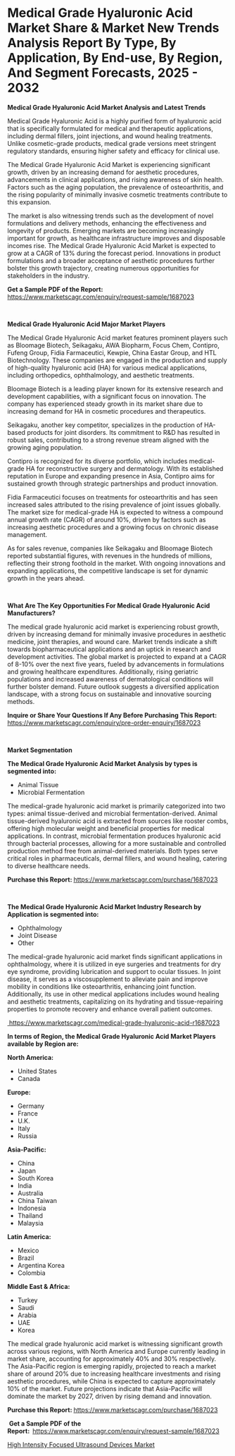 <p><h1>Medical Grade Hyaluronic Acid Market Share & Market New Trends Analysis Report By Type, By Application, By End-use, By Region, And Segment Forecasts, 2025 - 2032</h1></p><p><strong>Medical Grade Hyaluronic Acid Market Analysis and Latest Trends</strong></p>
<p><p>Medical Grade Hyaluronic Acid is a highly purified form of hyaluronic acid that is specifically formulated for medical and therapeutic applications, including dermal fillers, joint injections, and wound healing treatments. Unlike cosmetic-grade products, medical grade versions meet stringent regulatory standards, ensuring higher safety and efficacy for clinical use.</p><p>The Medical Grade Hyaluronic Acid Market is experiencing significant growth, driven by an increasing demand for aesthetic procedures, advancements in clinical applications, and rising awareness of skin health. Factors such as the aging population, the prevalence of osteoarthritis, and the rising popularity of minimally invasive cosmetic treatments contribute to this expansion. </p><p>The market is also witnessing trends such as the development of novel formulations and delivery methods, enhancing the effectiveness and longevity of products. Emerging markets are becoming increasingly important for growth, as healthcare infrastructure improves and disposable incomes rise. The Medical Grade Hyaluronic Acid Market is expected to grow at a CAGR of 13% during the forecast period. Innovations in product formulations and a broader acceptance of aesthetic procedures further bolster this growth trajectory, creating numerous opportunities for stakeholders in the industry.</p></p>
<p><strong>Get a Sample PDF of the Report:&nbsp;</strong> <a href="https://www.marketscagr.com/enquiry/request-sample/1687023?utm_campaign=3091&utm_medium=2&utm_source=Github&utm_content=ia&utm_term=26032025&utm_id=medical-grade-hyaluronic-acid">https://www.marketscagr.com/enquiry/request-sample/1687023</a></p>
<p>&nbsp;</p>
<p><strong>Medical Grade Hyaluronic Acid Major Market Players</strong></p>
<p><p>The Medical Grade Hyaluronic Acid market features prominent players such as Bloomage Biotech, Seikagaku, AWA Biopharm, Focus Chem, Contipro, Fufeng Group, Fidia Farmaceutici, Kewpie, China Eastar Group, and HTL Biotechnology. These companies are engaged in the production and supply of high-quality hyaluronic acid (HA) for various medical applications, including orthopedics, ophthalmology, and aesthetic treatments.</p><p>Bloomage Biotech is a leading player known for its extensive research and development capabilities, with a significant focus on innovation. The company has experienced steady growth in its market share due to increasing demand for HA in cosmetic procedures and therapeutics. </p><p>Seikagaku, another key competitor, specializes in the production of HA-based products for joint disorders. Its commitment to R&D has resulted in robust sales, contributing to a strong revenue stream aligned with the growing aging population.</p><p>Contipro is recognized for its diverse portfolio, which includes medical-grade HA for reconstructive surgery and dermatology. With its established reputation in Europe and expanding presence in Asia, Contipro aims for sustained growth through strategic partnerships and product innovation.</p><p>Fidia Farmaceutici focuses on treatments for osteoarthritis and has seen increased sales attributed to the rising prevalence of joint issues globally. The market size for medical-grade HA is expected to witness a compound annual growth rate (CAGR) of around 10%, driven by factors such as increasing aesthetic procedures and a growing focus on chronic disease management.</p><p>As for sales revenue, companies like Seikagaku and Bloomage Biotech reported substantial figures, with revenues in the hundreds of millions, reflecting their strong foothold in the market. With ongoing innovations and expanding applications, the competitive landscape is set for dynamic growth in the years ahead.</p></p>
<p>&nbsp;</p>
<p><strong>What Are The Key Opportunities For Medical Grade Hyaluronic Acid Manufacturers?</strong></p>
<p><p>The medical grade hyaluronic acid market is experiencing robust growth, driven by increasing demand for minimally invasive procedures in aesthetic medicine, joint therapies, and wound care. Market trends indicate a shift towards biopharmaceutical applications and an uptick in research and development activities. The global market is projected to expand at a CAGR of 8-10% over the next five years, fueled by advancements in formulations and growing healthcare expenditures. Additionally, rising geriatric populations and increased awareness of dermatological conditions will further bolster demand. Future outlook suggests a diversified application landscape, with a strong focus on sustainable and innovative sourcing methods.</p></p>
<p><strong>Inquire or Share Your Questions If Any Before Purchasing This Report:</strong> <a href="https://www.marketscagr.com/enquiry/pre-order-enquiry/1687023?utm_campaign=3091&utm_medium=2&utm_source=Github&utm_content=ia&utm_term=26032025&utm_id=medical-grade-hyaluronic-acid">https://www.marketscagr.com/enquiry/pre-order-enquiry/1687023</a></p>
<p>&nbsp;</p>
<p><strong>Market Segmentation</strong></p>
<p><strong>The Medical Grade Hyaluronic Acid Market Analysis by types is segmented into:</strong></p>
<p><ul><li>Animal Tissue</li><li>Microbial Fermentation</li></ul></p>
<p><p>The medical-grade hyaluronic acid market is primarily categorized into two types: animal tissue-derived and microbial fermentation-derived. Animal tissue-derived hyaluronic acid is extracted from sources like rooster combs, offering high molecular weight and beneficial properties for medical applications. In contrast, microbial fermentation produces hyaluronic acid through bacterial processes, allowing for a more sustainable and controlled production method free from animal-derived materials. Both types serve critical roles in pharmaceuticals, dermal fillers, and wound healing, catering to diverse healthcare needs.</p></p>
<p><strong>Purchase this Report:&nbsp;</strong><a href="https://www.marketscagr.com/purchase/1687023?utm_campaign=3091&utm_medium=2&utm_source=Github&utm_content=ia&utm_term=26032025&utm_id=medical-grade-hyaluronic-acid">https://www.marketscagr.com/purchase/1687023</a></p>
<p>&nbsp;</p>
<p><strong>The Medical Grade Hyaluronic Acid Market Industry Research by Application is segmented into:</strong></p>
<p><ul><li>Ophthalmology</li><li>Joint Disease</li><li>Other</li></ul></p>
<p><p>The medical-grade hyaluronic acid market finds significant applications in ophthalmology, where it is utilized in eye surgeries and treatments for dry eye syndrome, providing lubrication and support to ocular tissues. In joint disease, it serves as a viscosupplement to alleviate pain and improve mobility in conditions like osteoarthritis, enhancing joint function. Additionally, its use in other medical applications includes wound healing and aesthetic treatments, capitalizing on its hydrating and tissue-repairing properties to promote recovery and enhance overall patient outcomes.</p></p>
<p><a href="https://www.marketscagr.com/medical-grade-hyaluronic-acid-r1687023?utm_campaign=3091&utm_medium=2&utm_source=Github&utm_content=ia&utm_term=26032025&utm_id=medical-grade-hyaluronic-acid">&nbsp;https://www.marketscagr.com/medical-grade-hyaluronic-acid-r1687023</a></p>
<p><strong>In terms of Region, the Medical Grade Hyaluronic Acid Market Players available by Region are:</strong></p>
<p>
    <p> <strong> North America: </strong>
        <ul>
            <li>United States</li>
            <li>Canada</li>
        </ul>
        </p> 
    <p> <strong> Europe: </strong>
        <ul>
            <li>Germany</li>
            <li>France</li>
            <li>U.K.</li>
            <li>Italy</li>
            <li>Russia</li>
        </ul>
        </p> 
    <p> <strong> Asia-Pacific: </strong>
        <ul>
            <li>China</li>
            <li>Japan</li>
            <li>South Korea</li>
            <li>India</li>
            <li>Australia</li>
            <li>China Taiwan</li>
            <li>Indonesia</li>
            <li>Thailand</li>
            <li>Malaysia</li>
        </ul>
        </p> 
    <p> <strong> Latin America: </strong>
        <ul>
            <li>Mexico</li>
            <li>Brazil</li>
            <li>Argentina Korea</li>
            <li>Colombia</li>
        </ul>
        </p> 
    <p> <strong> Middle East & Africa: </strong>
        <ul>
            <li>Turkey</li>
            <li>Saudi</li>
            <li>Arabia</li>
            <li>UAE</li>
            <li>Korea</li>
        </ul>
    </p>
    </p>
<p><p>The medical grade hyaluronic acid market is witnessing significant growth across various regions, with North America and Europe currently leading in market share, accounting for approximately 40% and 30% respectively. The Asia-Pacific region is emerging rapidly, projected to reach a market share of around 20% due to increasing healthcare investments and rising aesthetic procedures, while China is expected to capture approximately 10% of the market. Future projections indicate that Asia-Pacific will dominate the market by 2027, driven by rising demand and innovation.</p></p>
<p><strong>Purchase this Report: </strong><a href="https://www.marketscagr.com/purchase/1687023?utm_campaign=3091&utm_medium=2&utm_source=Github&utm_content=ia&utm_term=26032025&utm_id=medical-grade-hyaluronic-acid">https://www.marketscagr.com/purchase/1687023</a></p>
<p>&nbsp;<strong>Get a Sample PDF of the Report:&nbsp;&nbsp;</strong><a href="https://www.marketscagr.com/enquiry/request-sample/1687023?utm_campaign=3091&utm_medium=2&utm_source=Github&utm_content=ia&utm_term=26032025&utm_id=medical-grade-hyaluronic-acid">https://www.marketscagr.com/enquiry/request-sample/1687023</a></p>
<p><strong></strong></p>
<p><p><a href="https://github.com/miottaredlin79/Market-Research-Report-List-1/blob/main/high-intensity-focused-ultrasound-devices-market.md?utm_campaign=3091&utm_medium=2&utm_source=Github&utm_content=ia&utm_term=26032025&utm_id=medical-grade-hyaluronic-acid">High Intensity Focused Ultrasound Devices Market</a></p></p>